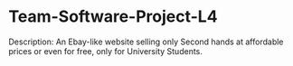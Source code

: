 # Team-Software-Project-L4

Description:
An Ebay-like website selling only Second hands at affordable prices or even for free, only for University Students.
